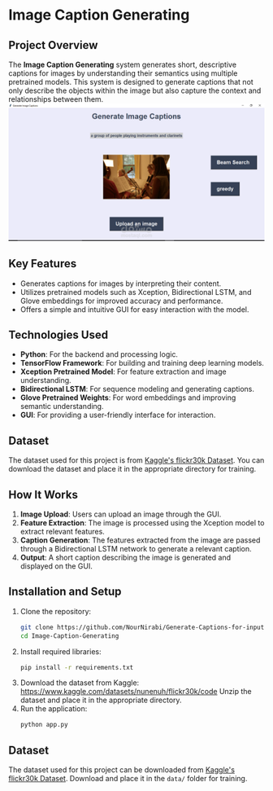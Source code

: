 # Image Caption Generating

## Project Overview  
The **Image Caption Generating** system generates short, descriptive captions for images by understanding their semantics using multiple pretrained models. This system is designed to generate captions that not only describe the objects within the image but also capture the context and relationships between them.
![System Overview](images/Screenshot-33.png)

## Key Features  
- Generates captions for images by interpreting their content.  
- Utilizes pretrained models such as Xception, Bidirectional LSTM, and Glove embeddings for improved accuracy and performance.  
- Offers a simple and intuitive GUI for easy interaction with the model.  

## Technologies Used  
- **Python**: For the backend and processing logic.  
- **TensorFlow Framework**: For building and training deep learning models.  
- **Xception Pretrained Model**: For feature extraction and image understanding.  
- **Bidirectional LSTM**: For sequence modeling and generating captions.  
- **Glove Pretrained Weights**: For word embeddings and improving semantic understanding.  
- **GUI**: For providing a user-friendly interface for interaction.

## Dataset  
The dataset used for this project is from [Kaggle's flickr30k Dataset](https://www.kaggle.com/datasets/hsankesara/flickr-image-dataset). You can download the dataset and place it in the appropriate directory for training.

## How It Works  
1. **Image Upload**: Users can upload an image through the GUI.  
2. **Feature Extraction**: The image is processed using the Xception model to extract relevant features.  
3. **Caption Generation**: The features extracted from the image are passed through a Bidirectional LSTM network to generate a relevant caption.  
4. **Output**: A short caption describing the image is generated and displayed on the GUI.

## Installation and Setup  
1. Clone the repository:  
   ```bash  
   git clone https://github.com/NourNirabi/Generate-Captions-for-input-image-with-different-models.git
   cd Image-Caption-Generating  
2. Install required libraries:
   ```bash
   pip install -r requirements.txt  
3. Download the dataset from Kaggle:
   https://www.kaggle.com/datasets/nunenuh/flickr30k/code
   Unzip the dataset and place it in the appropriate directory.
4. Run the application:
   ```bash
   python app.py
## Dataset
The dataset used for this project can be downloaded from [Kaggle's flickr30k Dataset](https://www.kaggle.com/datasets/hsankesara/flickr-image-dataset). Download and place it in the `data/` folder for training.
